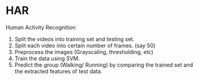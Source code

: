 # HAR
Human Activity Recognition

1. Split the videos into training set and testing set.
2. Split each video into certain number of frames. (say 50)
3. Preprocess the images (Grayscaling, thresholding, etc)
4. Train the data using SVM.
5. Predict the group (Walking/ Running) by comparing the trained set and the extracted features of test data.


